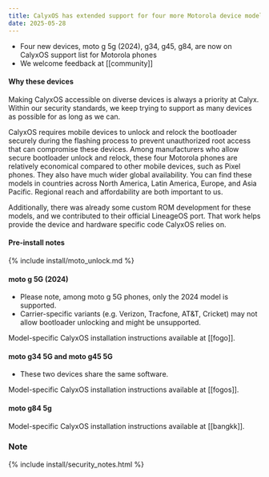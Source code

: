 ```yaml
---
title: CalyxOS has extended support for four more Motorola device models
date: 2025-05-28
---
```


* Four new devices, moto g 5g (2024), g34, g45, g84, are now on CalyxOS support list for Motorola phones
* We welcome feedback at [[community]]

#### Why these devices

Making CalyxOS accessible on diverse devices is always a priority at Calyx. Within our security standards, we keep trying to support as many devices as possible for as long as we can. 

CalyxOS requires mobile devices to unlock and relock the bootloader securely during the flashing process to prevent unauthorized root access that can compromise these devices. Among manufacturers who allow secure bootloader unlock and relock, these four Motorola phones are relatively economical compared to other mobile devices, such as Pixel phones. They also have much wider global availability. You can find these models in countries across North America, Latin America, Europe, and Asia Pacific. Regional reach and affordability are both important to us.

Additionally, there was already some custom ROM development for these models, and we contributed to their official LineageOS port. That work helps provide the device and hardware specific code CalyxOS relies on.

#### Pre-install notes

{% include install/moto_unlock.md %}

#### moto g 5G (2024)

* Please note, among moto g 5G phones, only the 2024 model is supported.
* Carrier-specific variants (e.g. Verizon, Tracfone, AT&T, Cricket) may not allow bootloader unlocking and might be unsupported.

Model-specific CalyxOS installation instructions available at [[fogo]].

#### moto g34 5G and moto g45 5G

* These two devices share the same software.

Model-specific CalyxOS installation instructions available at [[fogos]].

#### moto g84 5g

Model-specific CalyxOS installation instructions available at [[bangkk]].

### Note

{% include install/security_notes.html %}
